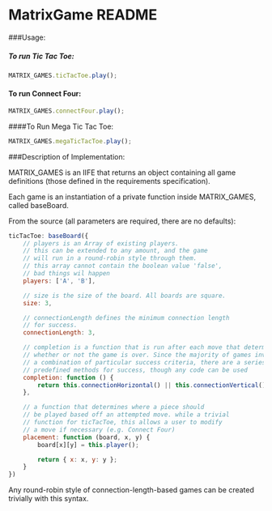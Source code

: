 # MatrixGame README

###Usage:

##### To run Tic Tac Toe:
```js
MATRIX_GAMES.ticTacToe.play();
```
#### To run Connect Four:
```js
MATRIX_GAMES.connectFour.play();
```

####To Run Mega Tic Tac Toe:
```js
MATRIX_GAMES.megaTicTacToe.play();
```

###Description of Implementation:

MATRIX_GAMES is an IIFE that returns an object containing all game definitions (those
defined in the requirements specification). 

Each game is an instantiation of a private function inside MATRIX_GAMES, called 
baseBoard.

From the source (all parameters are required, there are no defaults):

```js
ticTacToe: baseBoard({
	// players is an Array of existing players. 
	// this can be extended to any amount, and the game
	// will run in a round-robin style through them.
	// this array cannot contain the boolean value 'false',
	// bad things wil happen
	players: ['A', 'B'],

	// size is the size of the board. All boards are square.
	size: 3,

	// connectionLength defines the minimum connection length 
	// for success.
	connectionLength: 3,

	// completion is a function that is run after each move that determines 
	// whether or not the game is over. Since the majority of games involve
	// a combination of particular success criteria, there are a series of 
	// predefined methods for success, though any code can be used
	completion: function () {
		return this.connectionHorizontal() || this.connectionVertical() || this.connectionDiagonalRight() || this.connectionDiagonalLeft();
	},

	// a function that determines where a piece should
	// be played based off an attempted move. while a trivial
	// function for ticTacToe, this allows a user to modify 
	// a move if necessary (e.g. Connect Four)
	placement: function (board, x, y) {
		board[x][y] = this.player();

		return { x: x, y: y };
	}
})
```

Any round-robin style of connection-length-based games can be created 
trivially with this syntax.